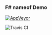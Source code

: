 ### F# nameof Demo

[![AppVeyor](https://ci.appveyor.com/api/projects/status/bsb9lhgl5h8vgr8s/branch/master?svg=true)](https://ci.appveyor.com/project/boloutaredoubeni/fsharpnameofdemo/branch/master)

![Travis CI](https://travis-ci.org/boloutaredoubeni/FSharpNameOfDemo.svg?branch=master)